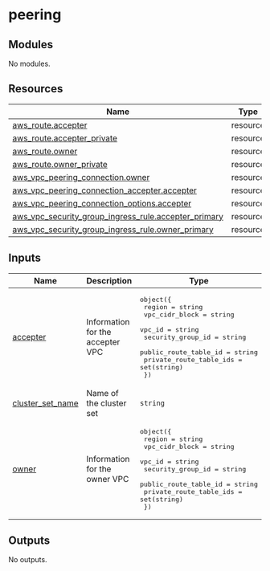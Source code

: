 # peering

<!-- BEGIN_TF_DOCS -->
## Modules

No modules.
## Resources

| Name | Type |
|------|------|
| [aws_route.accepter](https://registry.terraform.io/providers/hashicorp/aws/latest/docs/resources/route) | resource |
| [aws_route.accepter_private](https://registry.terraform.io/providers/hashicorp/aws/latest/docs/resources/route) | resource |
| [aws_route.owner](https://registry.terraform.io/providers/hashicorp/aws/latest/docs/resources/route) | resource |
| [aws_route.owner_private](https://registry.terraform.io/providers/hashicorp/aws/latest/docs/resources/route) | resource |
| [aws_vpc_peering_connection.owner](https://registry.terraform.io/providers/hashicorp/aws/latest/docs/resources/vpc_peering_connection) | resource |
| [aws_vpc_peering_connection_accepter.accepter](https://registry.terraform.io/providers/hashicorp/aws/latest/docs/resources/vpc_peering_connection_accepter) | resource |
| [aws_vpc_peering_connection_options.accepter](https://registry.terraform.io/providers/hashicorp/aws/latest/docs/resources/vpc_peering_connection_options) | resource |
| [aws_vpc_security_group_ingress_rule.accepter_primary](https://registry.terraform.io/providers/hashicorp/aws/latest/docs/resources/vpc_security_group_ingress_rule) | resource |
| [aws_vpc_security_group_ingress_rule.owner_primary](https://registry.terraform.io/providers/hashicorp/aws/latest/docs/resources/vpc_security_group_ingress_rule) | resource |
## Inputs

| Name | Description | Type | Default | Required |
|------|-------------|------|---------|:--------:|
| <a name="input_accepter"></a> [accepter](#input\_accepter) | Information for the accepter VPC | <pre>object({<br/>    region                  = string<br/>    vpc_cidr_block          = string<br/>    vpc_id                  = string<br/>    security_group_id       = string<br/>    public_route_table_id   = string<br/>    private_route_table_ids = set(string)<br/>  })</pre> | n/a | yes |
| <a name="input_cluster_set_name"></a> [cluster\_set\_name](#input\_cluster\_set\_name) | Name of the cluster set | `string` | `"cl-oc"` | no |
| <a name="input_owner"></a> [owner](#input\_owner) | Information for the owner VPC | <pre>object({<br/>    region                  = string<br/>    vpc_cidr_block          = string<br/>    vpc_id                  = string<br/>    security_group_id       = string<br/>    public_route_table_id   = string<br/>    private_route_table_ids = set(string)<br/>  })</pre> | n/a | yes |
## Outputs

No outputs.
<!-- END_TF_DOCS -->

